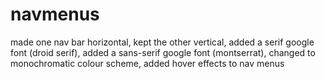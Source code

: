 # navmenus

made one nav bar horizontal, kept the other vertical, added a serif google font (droid serif), added a sans-serif google font (montserrat), changed to monochromatic colour scheme, added hover effects to nav menus
